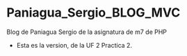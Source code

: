 # Paniagua_Sergio_BLOG_MVC
Blog de Paniagua Sergio de la asignatura de m7 de PHP

- Esta es la version, de la UF 2 Practica 2. 
